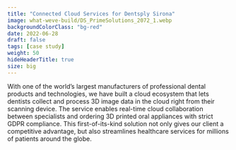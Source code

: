 ```yaml
---
title: "Connected Cloud Services for Dentsply Sirona"
image: what-weve-build/DS_PrimeSolutions_2072_1.webp
backgroundColorClass: "bg-red"
date: 2022-06-28
draft: false
tags: [case study]
weight: 50
hideHeaderTitle: true
size: big
---
```


With one of the world’s largest manufacturers of professional dental products and technologies, we have built a cloud ecosystem that lets dentists collect and process 3D image data in the cloud right from their scanning device. The service enables real-time cloud collaboration between specialists and ordering 3D printed oral appliances with strict GDPR compliance. This first-of-its-kind solution not only gives our client a competitive advantage, but also streamlines healthcare services for millions of patients around the globe.